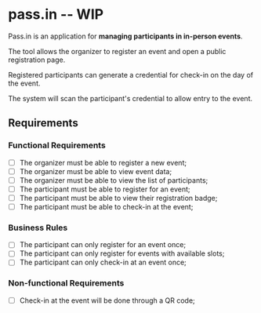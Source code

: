 # pass.in -- WIP

Pass.in is an application for **managing participants in in-person events**.

The tool allows the organizer to register an event and open a public registration page.

Registered participants can generate a credential for check-in on the day of the event.

The system will scan the participant's credential to allow entry to the event.

## Requirements

### Functional Requirements

- [ ] The organizer must be able to register a new event;
- [ ] The organizer must be able to view event data;
- [ ] The organizer must be able to view the list of participants;
- [ ] The participant must be able to register for an event;
- [ ] The participant must be able to view their registration badge;
- [ ] The participant must be able to check-in at the event;

### Business Rules

- [ ] The participant can only register for an event once;
- [ ] The participant can only register for events with available slots;
- [ ] The participant can only check-in at an event once;

### Non-functional Requirements

- [ ] Check-in at the event will be done through a QR code;